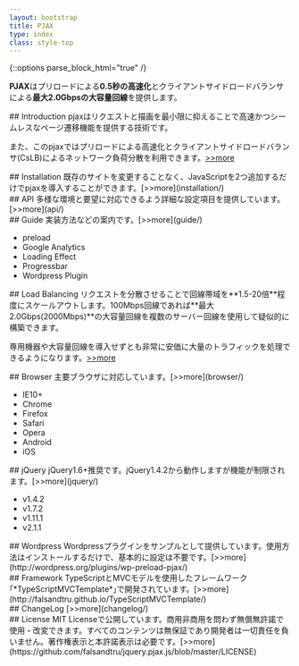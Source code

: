 ```yaml
---
layout: bootstrap
title: PJAX
type: index
class: style-top
---
```


{::options parse_block_html="true" /}

**PJAX**はプリロードによる**0.5秒の高速化**とクライアントサイドロードバランサによる**最大2.0Gbpsの大容量回線**を提供します。

<div class="row">
<div class="col-md-4">
## Introduction
pjaxはリクエストと描画を最小限に抑えることで高速かつシームレスなページ遷移機能を提供する技術です。

また、このpjaxではプリロードによる高速化とクライアントサイドロードバランサ(CsLB)によるネットワーク負荷分散を利用できます。[>>more](introduction/)
</div>

<div class="col-md-4">
## Installation
既存のサイトを変更することなく、JavaScriptを2つ追加するだけでpjaxを導入することができます。[>>more](installation/)
</div>

<div class="col-md-4">
## API
多様な環境と要望に対応できるよう詳細な設定項目を提供しています。[>>more](api/)
</div>
</div>

<div class="row">
<div class="col-md-4">
## Guide
実装方法などの案内です。[>>more](guide/)

* preload
* Google Analytics
* Loading Effect
* Progressbar
* Wordpress Plugin
</div>

<div class="col-md-4">
## Load Balancing
リクエストを分散させることで回線帯域を**1.5-20倍**程度にスケールアウトします。100Mbps回線であれば**最大2.0Gbps(2000Mbps)**の大容量回線を複数のサーバー回線を使用して疑似的に構築できます。

専用機器や大容量回線を導入せずとも非常に安価に大量のトラフィックを処理できるようになります。[>>more](loadbalancer/)

</div>

<div class="col-md-4">
## Browser
主要ブラウザに対応しています。[>>more](browser/)

* IE10+
* Chrome
* Firefox
* Safari
* Opera
* Android
* iOS
</div>

</div>

<div class="row">
<div class="col-md-4">
## jQuery
jQuery1.6+推奨です。jQuery1.4.2から動作しますが機能が制限されます。[>>more](jquery/)

* v1.4.2
* v1.7.2
* v1.11.1
* v2.1.1
</div>

<div class="col-md-4">
## Wordpress
Wordpressプラグインをサンプルとして提供しています。使用方法はインストールするだけで、基本的に設定は不要です。[>>more](http://wordpress.org/plugins/wp-preload-pjax/)
</div>

<div class="col-md-4">
## Framework
TypeScriptとMVCモデルを使用したフレームワーク｢*TypeScriptMVCTemplate*｣で開発されています。[>>more](http://falsandtru.github.io/TypeScriptMVCTemplate/)
</div>

</div>

<div class="row">
<div class="col-md-4">
## ChangeLog
[>>more](changelog/)
</div>

<div class="col-md-4">
## License
MIT Licenseで公開しています。商用非商用を問わず無償無許諾で使用・改変できます。すべてのコンテンツは無保証であり開発者は一切責任を負いません。著作権表示と本許諾表示は必要です。[>>more](https://github.com/falsandtru/jquery.pjax.js/blob/master/LICENSE)
</div>

</div>
